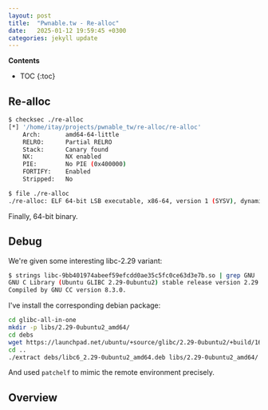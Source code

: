```yaml
---
layout: post
title:  "Pwnable.tw - Re-alloc"
date:   2025-01-12 19:59:45 +0300
categories: jekyll update
---
```


**Contents**
* TOC
{:toc}
## Re-alloc 

```bash
$ checksec ./re-alloc
[*] '/home/itay/projects/pwnable_tw/re-alloc/re-alloc'
    Arch:       amd64-64-little
    RELRO:      Partial RELRO
    Stack:      Canary found
    NX:         NX enabled
    PIE:        No PIE (0x400000)
    FORTIFY:    Enabled
    Stripped:   No

$ file ./re-alloc
./re-alloc: ELF 64-bit LSB executable, x86-64, version 1 (SYSV), dynamically linked, interpreter /lib64/ld-linux-x86-64.so.2, BuildID[sha1]=14ee078dfdcc34a92545f829c718d7acb853945b, for GNU/Linux 3.2.0, not stripped
```

Finally, 64-bit binary. 

## Debug

We're given some interesting libc-2.29 variant:

```bash
$ strings libc-9bb401974abeef59efcdd0ae35c5fc0ce63d3e7b.so | grep GNU
GNU C Library (Ubuntu GLIBC 2.29-0ubuntu2) stable release version 2.29.
Compiled by GNU CC version 8.3.0.
```

I've install the corresponding debian package:

```bash
cd glibc-all-in-one
mkdir -p libs/2.29-0ubuntu2_amd64/
cd debs
wget https://launchpad.net/ubuntu/+source/glibc/2.29-0ubuntu2/+build/16599428/+files/libc6_2.29-0ubuntu2_amd64.deb
cd ..
./extract debs/libc6_2.29-0ubuntu2_amd64.deb libs/2.29-0ubuntu2_amd64/
```

And used `patchelf` to mimic the remote environment precisely. 

## Overview



